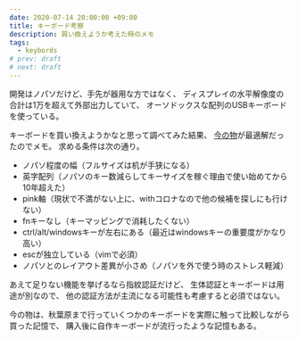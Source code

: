 ```yaml
---
date: 2020-07-14 20:00:00 +09:00
title: キーボード考察
description: 買い換えようか考えた時のメモ
tags:
  - keybords
# prev: draft
# next: draft
---
```


開発はノパソだけど、手先が器用な方ではなく、
ディスプレイの水平解像度の合計は1万を超えて外部出力していて、
オーソドックスな配列のUSBキーボードを使っている。

キーボードを買い換えようかなと思って調べてみた結果、
[今の物](https://www.diatec.co.jp/products/det.php?prod_c=2270)が最適解だったのでメモ。
求める条件は次の通り。

- ノパソ程度の幅（フルサイズは机が手狭になる）
- 英字配列（ノパソのキー数減らしてキーサイズを稼ぐ理由で使い始めてから10年超えた）
- pink軸（現状で不満がない上に、withコロナなので他の候補を探しにも行けない）
- fnキーなし（キーマッピングで消耗したくない）
- ctrl/alt/windowsキーが左右にある（最近はwindowsキーの重要度がかなり高い）
- escが独立している（vimで必須）
- ノパソとのレイアウト差異が小さめ（ノパソを外で使う時のストレス軽減）

あえて足りない機能を挙げるなら指紋認証だけど、
生体認証とキーボードは用途が別なので、
他の認証方法が主流になる可能性も考慮すると必須ではない。

今の物は、秋葉原まで行っていくつかのキーボードを実際に触って比較しながら買った記憶で、
購入後に自作キーボードが流行ったような記憶もある。

